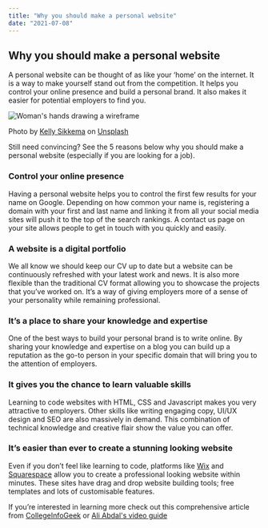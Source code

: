 ```yaml
---
title: "Why you should make a personal website"
date: "2021-07-08"
---
```


## Why you should make a personal website

A personal website can be thought of as like your ‘home’ on the internet. It is a way to make yourself stand out from the competition. It helps you control your online presence and build a personal brand. It also makes it easier for potential employers to find you.

![Woman's hands drawing a wireframe](https://images.unsplash.com/photo-1581291518857-4e27b48ff24e?ixid=MnwxMjA3fDB8MHxwaG90by1wYWdlfHx8fGVufDB8fHx8&ixlib=rb-1.2.1&auto=format&fit=crop&w=750&q=80)

Photo by <a href="https://unsplash.com/@kellysikkema?utm_source=unsplash&utm_medium=referral&utm_content=creditCopyText">Kelly Sikkema</a> on <a href="https://unsplash.com/s/photos/woman-wireframe?utm_source=unsplash&utm_medium=referral&utm_content=creditCopyText">Unsplash</a>

Still need convincing? See the 5 reasons below why you should make a personal website (especially if you are looking for a job).

### Control your online presence

Having a personal website helps you to control the first few results for your name on Google. Depending on how common your name is, registering a domain with your first and last name and linking it from all your social media sites will push it to the top of the search rankings. A contact us page on your site allows people to get in touch with you quickly and easily.

### A website is a digital portfolio

We all know we should keep our CV up to date but a website can be continuously refreshed with your latest work and news. It is also more flexible than the traditional CV format allowing you to showcase the projects that you’ve worked on. It’s a way of giving employers more of a sense of your personality while remaining professional.

### It’s a place to share your knowledge and expertise

One of the best ways to build your personal brand is to write online. By sharing your knowledge and expertise on a blog you can build up a reputation as the go-to person in your specific domain that will bring you to the attention of employers.

### It gives you the chance to learn valuable skills

Learning to code websites with HTML, CSS and Javascript makes you very attractive to employers. Other skills like writing engaging copy, UI/UX design and SEO are also massively in demand. This combination of technical knowledge and creative flair show the value you can offer.

### It’s easier than ever to create a stunning looking website

Even if you don’t feel like learning to code, platforms like [Wix](https://www.wix.com/) and [Squarespace](<https://www.squarespace.com/website-design/?channel=pbr&subchannel=go&campaign=pbr-dr-go-uk-en-squarespace-core-e&subcampaign=(brand-core_squarespace_e)&utm_source=google&utm_medium=pbr&utm_campaign=pbr-dr-go-uk-en-squarespace-core-e&utm_term=squarespace&gclid=Cj0KCQjwraqHBhDsARIsAKuGZeHXstRJk-YJUx76C4dA0v_nOsq11WFPkCfITaucG34hKHcD8hjJGaoaAszBEALw_wcB>) allow you to create a professional looking website within minutes. These sites have drag and drop website building tools; free templates and lots of customisable features.

If you’re interested in learning more check out this comprehensive article from [CollegeInfoGeek](https://collegeinfogeek.com/personal-website/) or [Ali Abdal's video guide](https://www.youtube.com/watch?v=acBJsjCqgtM)
